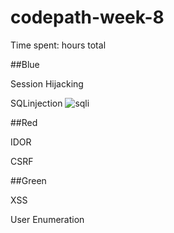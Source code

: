 # codepath-week-8

Time spent: hours total


##Blue

Session Hijacking


SQLinjection
![sqli](https://user-images.githubusercontent.com/40126473/47613401-28735800-da65-11e8-98db-d84ba14b51b0.gif)

##Red

IDOR

CSRF

##Green

XSS

User Enumeration
